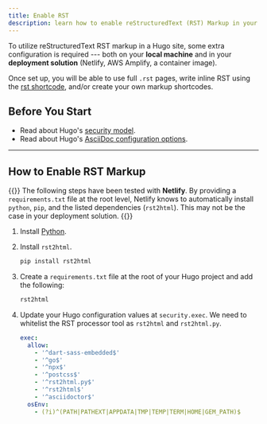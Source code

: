 ```yaml
---
title: Enable RST
description: learn how to enable reStructuredText (RST) Markup in your Hugo docs site.
---
```


To utilize reStructuredText RST markup in a Hugo site, some extra configuration is required --- both on your **local machine** and in your **deployment solution** (Netlify, AWS Amplify, a container image). 

Once set up, you will be able to use full `.rst` pages, write inline RST using the [rst shortcode](/reference/layouts/shortcodes/rst), and/or create your own markup shortcodes.

## Before You Start 

- Read about Hugo's [security model](https://gohugo.io/about/security/). 
- Read about Hugo's [AsciiDoc configuration options](https://gohugo.io/getting-started/configuration-markup/). 

---


## How to Enable RST Markup

{{<notice info >}}
The following steps have been tested with **Netlify**. By providing a `requirements.txt` file at the root level, Netlify knows to automatically install `python`, `pip`, and the listed dependencies (`rst2html`). This may not be the case in your deployment solution.
{{</notice>}}


1. Install [Python](https://www.python.org/downloads/).

2. Install `rst2html`.
   ```s
   pip install rst2html
   ```
3. Create a `requirements.txt` file at the root of your Hugo project and add the following:
   ```s
   rst2html
   ```
4. Update your Hugo configuration values at `security.exec`. We need to whitelist the RST processor tool as `rst2html` and `rst2html.py`.
   ```yaml
   exec:
     allow:
       - '^dart-sass-embedded$'
       - '^go$'
       - '^npx$'
       - '^postcss$'
       - '^rst2html.py$'
       - '^rst2html$'
       - '^asciidoctor$'
     osEnv: 
       - (?i)^(PATH|PATHEXT|APPDATA|TMP|TEMP|TERM|HOME|GEM_PATH)$
   ```
